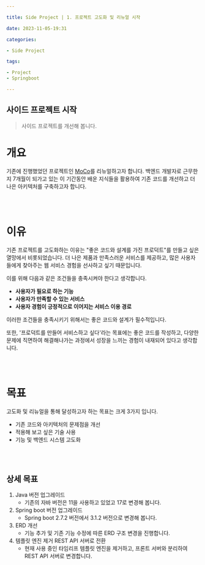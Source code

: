 ```yaml
---

title: Side Project | 1. 프로젝트 고도화 및 리뉴얼 시작

date: 2023-11-05-19:31

categories:

- Side Project 

tags: 

- Project
- Springboot

---
```


## 사이드 프로젝트 시작
> 사이드 프로젝트를 개선해 봅니다. 


# 개요

기존에 진행했었던 프로젝트인 [MoCo](https://github.com/wlswo/MoCo)를 리뉴얼하고자 합니다. 백엔드 개발자로 근무한 지 7개월이 되가고 있는 이 기간동안 배운 지식들을 활용하여 기존 코드를 개선하고 더 나은 아키텍처를 구축하고자 합니다.

<br><br>


# 이유

기존 프로젝트를 고도화하는 이유는 "좋은 코드와 설계를 가진 프로덕트"를 만들고 싶은 열망에서 비롯되었습니다. 더 나은 제품과 만족스러운 서비스를 제공하고, 많은 사용자들에게 찾아주는 웹 서비스 경험을 선사하고 싶기 때문입니다. 

이를 위해 다음과 같은 조건들을 충족시켜야 한다고 생각합니다.

- **사용자가 필요로 하는 기능**
- **사용자가 만족할 수 있는 서비스**
- **사용자 경험이 긍정적으로 이어지는 서비스 이용 경로**

이러한 조건들을 충족시키기 위해서는 좋은 코드와 설계가 필수적입니다.

또한, '프로덕트를 만들어 서비스하고 싶다'라는 목표에는 좋은 코드를 작성하고, 다양한 문제에 직면하여 해결해나가는 과정에서 성장을 느끼는 경험이 내재되어 있다고 생각합니다.

<br><br>


# 목표

고도화 및 리뉴얼을 통해 달성하고자 하는 목표는 크게 3가지 입니다.

- 기존 코드와 아키텍처의 문제점을 개선
- 적용해 보고 싶은 기술 사용
- 기능 및 백엔드 시스템 고도화

<br><br>


## 상세 목표

1. Java 버전 업그레이드 
    - 기존의 자바 버전은 11을 사용하고 있었고 17로 변경해 봅니다.
2. Spring boot 버전 업그레이드
    - Spring boot 2.7.2 버전에서 3.1.2 버전으로 변경해 봅니다.
3. ERD 개선
    - 기능 추가 및 기존 기능 수정에 따른 ERD 구조 변경을 진행합니다.
4. 템플릿 엔진 제거 REST API 서버로 전환
    - 현재 사용 중인 타임리프 템플릿 엔진을 제거하고, 프론트 서버와 분리하여 REST API 서버로 변경합니다.